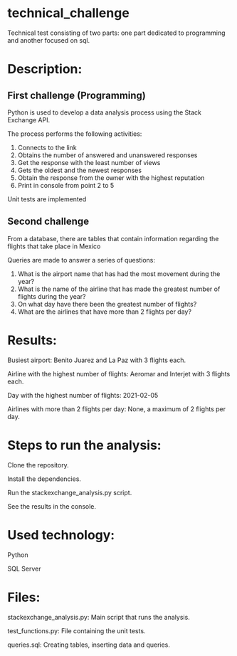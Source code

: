 # technical_challenge

Technical test consisting of two parts: one part dedicated to programming and another focused on sql.

# Description:

## First challenge (Programming)

Python is used to develop a data analysis process using the Stack Exchange API.

The process performs the following activities:
1. Connects to the link
2. Obtains the number of answered and unanswered responses
3. Get the response with the least number of views
4. Gets the oldest and the newest responses
5. Obtain the response from the owner with the highest reputation
6. Print in console from point 2 to 5

Unit tests are implemented

## Second challenge

From a database, there are tables that contain information regarding the flights that take place in Mexico

Queries are made to answer a series of questions:
1. What is the airport name that has had the most movement during the year?
2. What is the name of the airline that has made the greatest number of flights during the year?
3. On what day have there been the greatest number of flights?
4. What are the airlines that have more than 2 flights per day?

# Results:

Busiest airport: Benito Juarez and La Paz with 3 flights each.

Airline with the highest number of flights: Aeromar and Interjet with 3 flights each.

Day with the highest number of flights: 2021-02-05

Airlines with more than 2 flights per day: None, a maximum of 2 flights per day.

# Steps to run the analysis:

Clone the repository.

Install the dependencies.

Run the stackexchange_analysis.py script.

See the results in the console.

# Used technology:

Python

SQL Server

# Files:

stackexchange_analysis.py: Main script that runs the analysis.

test_functions.py: File containing the unit tests.

queries.sql: Creating tables, inserting data and queries.
